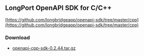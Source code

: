 ## LongPort OpenAPI SDK for C/C++

[https://github.com/longbridgeapp/openapi-sdk/tree/master/cpp](https://github.com/longbridgeapp/openapi-sdk/tree/master/cpp)

### Download

- [openapi-cpp-sdk-0.2.44.tar.gz](https://static.lbkrs.com/openapi-sdk/openapi-cpp-sdk-0.2.44.tar.gz)
